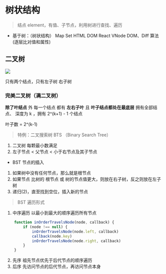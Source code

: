 # 树状结构

> 结点 element，有值、子节点，利用树进行查找、遍历

- 基于树：（树状结构）
Map Set
HTML DOM
React VNode DOM、Diff 算法(逐层比对值和属性)

## 二叉树
![](https://upload-images.jianshu.io/upload_images/572639-82ca8b27d589b9dd?imageMogr2/auto-orient/strip%7CimageView2/2/w/700)

只有两个结点，只有左子树 右子树

### 完美二叉树（满二叉树）
**除了叶结点** 外 每一个结点 都有 **左右子叶** 且 **叶子结点都处在最底层**
拥有全部结点、
深度为 k ，拥有 2^(k+1) - 1 个结点

叶子数 = 2^(k-1)

> 特例：二叉搜索树 BTS （Binary Search Tree）
1. 二叉树
每颗最小数满足
2. 左子节点 < 父节点 < 小于右节点及其子节点

- BST 节点的插入
1. 如果树中没有任何节点，那么就是根节点
2. 如果节点 比树的 根节点 或 树的节点值更大，则放在右子树，反之则放在左子树
3. 递归(2)，直至找到空位，插入新的节点

> BST 遍历形式
1. 中序遍历
以最小到最大的顺序遍历所有节点
```js
    function inOrderTravelsNode(node, callback) {
        if (node !== null) {
            inOrderTravelsNode(node.left, callback)
            callback(node.key)
            inOrderTravelsNode(node.right, callback)
        }
    }
```
2. 先序
祖先节点优先于后代节点的顺序遍历
3. 后序
先访问节点的后代节点，再访问节点本身